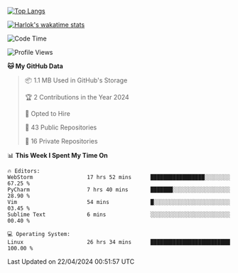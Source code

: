[![Top Langs](https://github-readme-stats.vercel.app/api/top-langs/?username=remisiki&theme=dracula&layout=compact&hide=Jupyter%20Notebook,CSS,HTML&langs_count=10&exclude_repo=GMM-Demux-GUI)](https://github.com/anuraghazra/github-readme-stats)

[![Harlok's wakatime stats](https://github-readme-stats.vercel.app/api/wakatime?username=@remisiki&theme=dracula&layout=compact&langs_count=10&hide=other,html,css,text,json,markdown,jupyter)](https://github.com/anuraghazra/github-readme-stats)

<!--START_SECTION:waka-->
![Code Time](http://img.shields.io/badge/Code%20Time-788%20hrs%2036%20mins-blue)

![Profile Views](http://img.shields.io/badge/Profile%20Views-1-blue)

**🐱 My GitHub Data** 

> 📦 1.1 MB Used in GitHub's Storage 
 > 
> 🏆 2 Contributions in the Year 2024
 > 
> 💼 Opted to Hire
 > 
> 📜 43 Public Repositories 
 > 
> 🔑 16 Private Repositories 
 > 
📊 **This Week I Spent My Time On** 

```text
🔥 Editors: 
WebStorm                 17 hrs 52 mins      █████████████████░░░░░░░░   67.25 % 
PyCharm                  7 hrs 40 mins       ███████░░░░░░░░░░░░░░░░░░   28.90 % 
Vim                      54 mins             █░░░░░░░░░░░░░░░░░░░░░░░░   03.45 % 
Sublime Text             6 mins              ░░░░░░░░░░░░░░░░░░░░░░░░░   00.40 % 

💻 Operating System: 
Linux                    26 hrs 34 mins      █████████████████████████   100.00 % 
```


 Last Updated on 22/04/2024 00:51:57 UTC
<!--END_SECTION:waka-->
